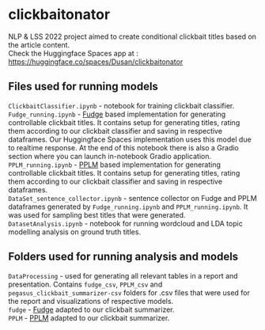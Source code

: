 # clickbaitonator
NLP &amp; LSS 2022 project aimed to create conditional clickbait titles based on the article content. <br/>
Check the Huggingface Spaces app at : https://huggingface.co/spaces/Dusan/clickbaitonator



## Files used for running models
`ClickbaitClassifier.ipynb` - notebook for training clickbait classifier. <br/>
`Fudge_running.ipynb` - [Fudge](https://github.com/yangkevin2/naacl-2021-fudge-controlled-generation) based implementation for generating controllable clickbait titles. It contains setup for generating titles, rating them according to our clickbait classifier and saving in respective dataframes. Our Huggingface Spaces implementation uses this model due to realtime response. At the end of this notebook there is also a Gradio section where you can launch in-notebook Gradio application. <br/>
`PPLM_running.ipynb` - [PPLM](https://github.com/uber-research/PPLM/) based implementation for generating controllable clickbait titles. It contains setup for generating titles, rating them according to our clickbait classifier and saving in respective dataframes. <br/>
`DataSet_sentence_collector.ipynb` - sentence collector on Fudge and PPLM dataframes generated by `Fudge_running.ipynb` and `PPLM_running.ipynb`. It was used for sampling best titles that were generated. <br/>
`DatasetAnalysis.ipynb` - notebook for running wordcloud and LDA topic modelling analysis on ground truth titles. <br/>

## Folders used for running analysis and models

`DataProcessing` - used for generating all relevant tables in a report and presentation. Contains `fudge_csv`, `PPLM_csv` and `pegasus_clickbait_summarizer-csv` folders for .csv files that were used for the report and visualizations of respective models.<br/>
`fudge` - [Fudge](https://github.com/yangkevin2/naacl-2021-fudge-controlled-generation) adapted to our clickbait summarizer. <br/>
`PPLM` - [PPLM](https://github.com/uber-research/PPLM/) adapted to our clickbait summarizer. <br/>
